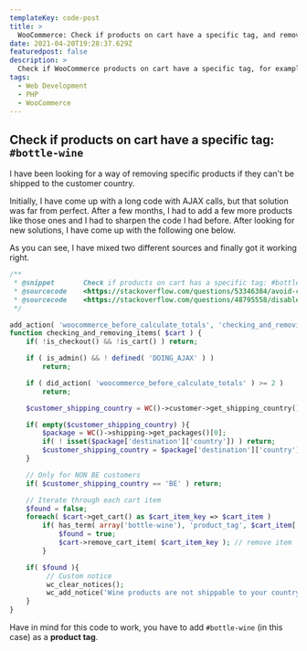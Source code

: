 ```yaml
---
templateKey: code-post
title: >
  WooCommerce: Check if products on cart have a specific tag, and remove them if they can't be shipped to the customer country
date: 2021-04-20T19:28:37.629Z
featuredpost: false
description: >
  Check if WooCommerce products on cart have a specific tag, for example "Bottle-Wine", and remove them if they can't be shipped to the customer country.
tags:
  - Web Development
  - PHP
  - WooCommerce
---
```


## Check if products on cart have a specific tag: `#bottle-wine`

I have been looking for a way of removing specific products if they can't be shipped to the customer country.

Initially, I have come up with a long code with AJAX calls, but that solution was far from perfect. After a few months, I had to add a few more products like those ones and I had to sharpen the code I had before. After looking for new solutions, I have come up with the following one below.

As you can see, I have mixed two different sources and finally got it working right.

```php
/**
 * @snippet       Check if products on cart has a specific tag: #bottle-wine
 * @sourcecode    <https://stackoverflow.com/questions/53346384/avoid-checkout-for-specific-products-on-specific-country-in-woocommerce>
 * @sourcecode    <https://stackoverflow.com/questions/48795558/disable-shipping-for-specific-products-based-on-country-in-woocommerce>
 */

add_action( 'woocommerce_before_calculate_totals', 'checking_and_removing_items', 10, 1 );
function checking_and_removing_items( $cart ) {
    if( !is_checkout() && !is_cart() ) return;

    if ( is_admin() && ! defined( 'DOING_AJAX' ) )
        return;

    if ( did_action( 'woocommerce_before_calculate_totals' ) >= 2 )
        return;

    $customer_shipping_country = WC()->customer->get_shipping_country();

    if( empty($customer_shipping_country) ){
        $package = WC()->shipping->get_packages()[0];
        if( ! isset($package['destination']['country']) ) return;
        $customer_shipping_country = $package['destination']['country'];
    }

    // Only for NON BE customers
    if( $customer_shipping_country == 'BE' ) return;

    // Iterate through each cart item
    $found = false;
    foreach( $cart->get_cart() as $cart_item_key => $cart_item )
        if( has_term( array('bottle-wine'), 'product_tag', $cart_item['product_id'] ) ) {
            $found = true;
            $cart->remove_cart_item( $cart_item_key ); // remove item
        }

    if( $found ){
         // Custom notice
         wc_clear_notices();
         wc_add_notice('Wine products are not shippable to your country and have been removed', 'error');
    }
}
```

Have in mind for this code to work, you have to add `#bottle-wine` (in this case) as a **product tag**.
